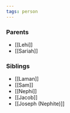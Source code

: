 ```yaml
---
tags: person
---
```


### Parents
- [[Lehi]]
- [[Sariah]]

### Siblings
- [[Laman]]
- [[Sam]]
- [[Nephi]]
- [[Jacob]]
- [[Joseph (Nephite)]]